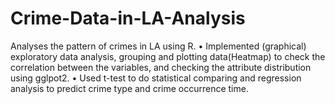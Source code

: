 # Crime-Data-in-LA-Analysis
Analyses the pattern of crimes in LA using R.
• Implemented (graphical) exploratory data analysis, grouping and plotting data(Heatmap) to check the correlation between the variables, and checking the attribute distribution using gglpot2.
• Used t-test to do statistical comparing and regression analysis to predict crime type and crime occurrence time.
